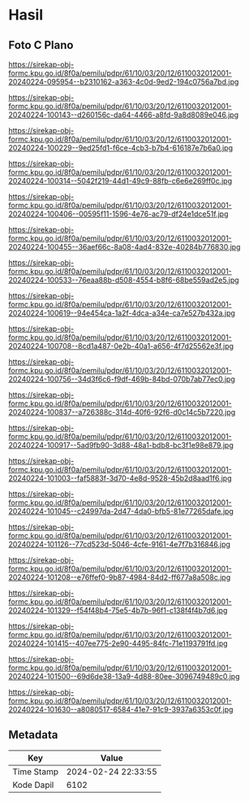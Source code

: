 # Hasil

## Foto C Plano

https://sirekap-obj-formc.kpu.go.id/8f0a/pemilu/pdpr/61/10/03/20/12/6110032012001-20240224-095954--b2310162-a363-4c0d-9ed2-194c0756a7bd.jpg

https://sirekap-obj-formc.kpu.go.id/8f0a/pemilu/pdpr/61/10/03/20/12/6110032012001-20240224-100143--d260156c-da64-4466-a8fd-9a8d8089e046.jpg

https://sirekap-obj-formc.kpu.go.id/8f0a/pemilu/pdpr/61/10/03/20/12/6110032012001-20240224-100229--9ed25fd1-f6ce-4cb3-b7b4-616187e7b6a0.jpg

https://sirekap-obj-formc.kpu.go.id/8f0a/pemilu/pdpr/61/10/03/20/12/6110032012001-20240224-100314--5042f219-44d1-49c9-88fb-c6e6e269ff0c.jpg

https://sirekap-obj-formc.kpu.go.id/8f0a/pemilu/pdpr/61/10/03/20/12/6110032012001-20240224-100406--00595f11-1596-4e76-ac79-df24e1dce51f.jpg

https://sirekap-obj-formc.kpu.go.id/8f0a/pemilu/pdpr/61/10/03/20/12/6110032012001-20240224-100455--36aef66c-8a08-4ad4-832e-40284b776830.jpg

https://sirekap-obj-formc.kpu.go.id/8f0a/pemilu/pdpr/61/10/03/20/12/6110032012001-20240224-100533--76eaa88b-d508-4554-b8f6-68be559ad2e5.jpg

https://sirekap-obj-formc.kpu.go.id/8f0a/pemilu/pdpr/61/10/03/20/12/6110032012001-20240224-100619--94e454ca-1a2f-4dca-a34e-ca7e527b432a.jpg

https://sirekap-obj-formc.kpu.go.id/8f0a/pemilu/pdpr/61/10/03/20/12/6110032012001-20240224-100708--8cd1a487-0e2b-40a1-a656-4f7d25562e3f.jpg

https://sirekap-obj-formc.kpu.go.id/8f0a/pemilu/pdpr/61/10/03/20/12/6110032012001-20240224-100756--34d3f6c6-f9df-469b-84bd-070b7ab77ec0.jpg

https://sirekap-obj-formc.kpu.go.id/8f0a/pemilu/pdpr/61/10/03/20/12/6110032012001-20240224-100837--a726388c-314d-40f6-92f6-d0c14c5b7220.jpg

https://sirekap-obj-formc.kpu.go.id/8f0a/pemilu/pdpr/61/10/03/20/12/6110032012001-20240224-100917--5ad9fb90-3d88-48a1-bdb8-bc3f1e98e879.jpg

https://sirekap-obj-formc.kpu.go.id/8f0a/pemilu/pdpr/61/10/03/20/12/6110032012001-20240224-101003--faf5883f-3d70-4e8d-9528-45b2d8aad1f6.jpg

https://sirekap-obj-formc.kpu.go.id/8f0a/pemilu/pdpr/61/10/03/20/12/6110032012001-20240224-101045--c24997da-2d47-4da0-bfb5-81e77265dafe.jpg

https://sirekap-obj-formc.kpu.go.id/8f0a/pemilu/pdpr/61/10/03/20/12/6110032012001-20240224-101126--77cd523d-5046-4cfe-9161-4e7f7b316846.jpg

https://sirekap-obj-formc.kpu.go.id/8f0a/pemilu/pdpr/61/10/03/20/12/6110032012001-20240224-101208--e76ffef0-9b87-4984-84d2-ff677a8a508c.jpg

https://sirekap-obj-formc.kpu.go.id/8f0a/pemilu/pdpr/61/10/03/20/12/6110032012001-20240224-101329--f54f48b4-75e5-4b7b-96f1-c138f4f4b7d6.jpg

https://sirekap-obj-formc.kpu.go.id/8f0a/pemilu/pdpr/61/10/03/20/12/6110032012001-20240224-101415--407ee775-2e90-4495-84fc-71e1193791fd.jpg

https://sirekap-obj-formc.kpu.go.id/8f0a/pemilu/pdpr/61/10/03/20/12/6110032012001-20240224-101500--69d6de38-13a9-4d88-80ee-3096749489c0.jpg

https://sirekap-obj-formc.kpu.go.id/8f0a/pemilu/pdpr/61/10/03/20/12/6110032012001-20240224-101630--a8080517-6584-41e7-91c9-3937a6353c0f.jpg


## Metadata

| Key        | Value               |
| ---------- | ------------------- |
| Time Stamp | 2024-02-24 22:33:55 |
| Kode Dapil | 6102                |



